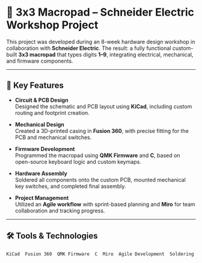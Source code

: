 # 🔢 3x3 Macropad – Schneider Electric Workshop Project

This project was developed during an 8-week hardware design workshop in collaboration with **Schneider Electric**. The result: a fully functional custom-built **3x3 macropad** that types digits **1–9**, integrating electrical, mechanical, and firmware components.

---

## 🔧 Key Features

- **Circuit & PCB Design**  
  Designed the schematic and PCB layout using **KiCad**, including custom routing and footprint creation.

- **Mechanical Design**  
  Created a 3D-printed casing in **Fusion 360**, with precise fitting for the PCB and mechanical switches.

- **Firmware Development**  
  Programmed the macropad using **QMK Firmware** and **C**, based on open-source keyboard logic and custom keymaps.

- **Hardware Assembly**  
  Soldered all components onto the custom PCB, mounted mechanical key switches, and completed final assembly.

- **Project Management**  
  Utilized an **Agile workflow** with sprint-based planning and **Miro** for team collaboration and tracking progress.

---

## 🛠 Tools & Technologies

`KiCad` `Fusion 360` `QMK Firmware` `C` `Miro` `Agile Development` `Soldering`

